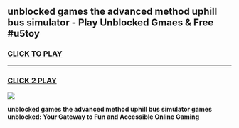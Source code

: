
## unblocked games the advanced method uphill bus simulator - Play Unblocked Gmaes & Free #u5toy
<h3>
<a href="https://premium.freeplayer.one?title=unblocked_games_the_advanced_method_uphill_bus_simulator&ref=01M">CLICK TO PLAY</a></h3>
<hr>

<h3>
<a href="https://premium.freeplayer.one?title=unblocked_games_the_advanced_method_uphill_bus_simulator&ref=01M">CLICK 2 PLAY</a>
  
</h3>

<a href="https://premium.freeplayer.one?title=unblocked_games_the_advanced_method_uphill_bus_simulator&ref=01M"><img src="https://clearcache.store/games.png"></a>


**unblocked games the advanced method uphill bus simulator games unblocked: Your Gateway to Fun and Accessible Online Gaming**
